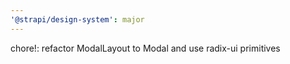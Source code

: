 ```yaml
---
'@strapi/design-system': major
---
```


chore!: refactor ModalLayout to Modal and use radix-ui primitives
